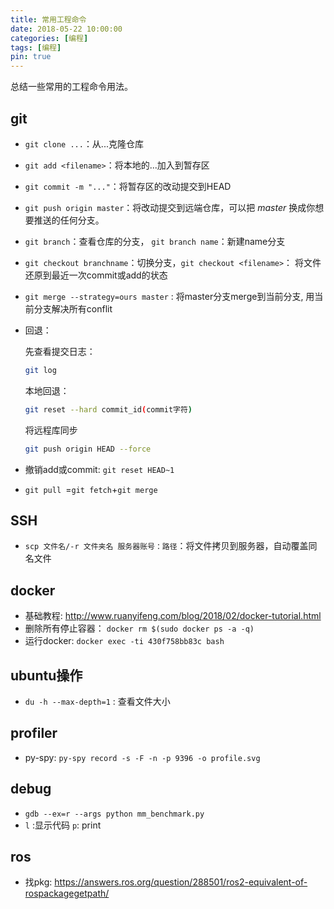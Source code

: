 ```yaml
---
title: 常用工程命令
date: 2018-05-22 10:00:00
categories: [编程]
tags: [编程]
pin: true
---
```


总结一些常用的工程命令用法。

<!--more-->

## git

- `git clone ...`：从...克隆仓库

- `git add <filename>`：将本地的...加入到暂存区

- `git commit -m "..."`：将暂存区的改动提交到HEAD

- `git push origin master`：将改动提交到远端仓库，可以把 *master* 换成你想要推送的任何分支。 

- `git branch`：查看仓库的分支， `git branch name`：新建name分支

- `git checkout branchname`：切换分支，`git checkout <filename>`： 将文件还原到最近一次commit或add的状态

- `git merge --strategy=ours master` : 将master分支merge到当前分支, 用当前分支解决所有conflit

- 回退：

  先查看提交日志：

  ```bash
  git log
  ```

  本地回退：

  ```bash
  git reset --hard commit_id(commit字符)
  ```

  将远程库同步

  ```bash
  git push origin HEAD --force
  ```

- 撤销add或commit:  ```git reset HEAD~1```

- `git pull `=`git fetch`+`git merge`

## SSH

- `scp 文件名/-r 文件夹名 服务器账号：路径`：将文件拷贝到服务器，自动覆盖同名文件

## docker

- 基础教程: http://www.ruanyifeng.com/blog/2018/02/docker-tutorial.html
- 删除所有停止容器： `docker rm $(sudo docker ps -a -q)`
- 运行docker: `docker exec -ti 430f758bb83c bash`

## ubuntu操作

- `du -h --max-depth=1` : 查看文件大小


## profiler

- py-spy: `py-spy record -s -F -n -p 9396 -o profile.svg`

## debug

- `gdb --ex=r --args python mm_benchmark.py`
- `l` :显示代码 `p`: print

## ros

- 找pkg: https://answers.ros.org/question/288501/ros2-equivalent-of-rospackagegetpath/